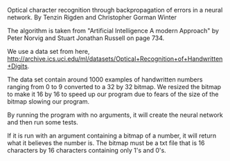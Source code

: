 Optical character recognition through backpropagation of errors in a neural network.
By Tenzin Rigden and Christopher Gorman Winter

The algorithm is taken from "Artificial Intelligence A modern Approach" by Peter Norvig and Stuart Jonathan Russell on page 734.

We use a data set from here, http://archive.ics.uci.edu/ml/datasets/Optical+Recognition+of+Handwritten+Digits.

The data set contain around 1000 examples of handwritten numbers ranging from 0 to 9 converted to a 32 by 32 bitmap. We resized the bitmap to make it 16 by 16 to speed up our program due to fears of the size of the bitmap slowing our program.

By running the program with no arguments, it will create the neural network and then run some tests.

If it is run with an argument containing a bitmap of a number, it will return what it believes the number is. The bitmap must be a txt file that is 16 characters by 16 characters containing only 1's and 0's.
